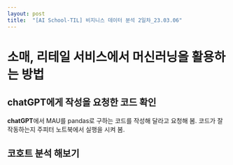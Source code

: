 ```yaml
---
layout: post
title:  "[AI School-TIL] 비지니스 데이터 분석 2일차_23.03.06"
---
```


# 소매, 리테일 서비스에서 머신러닝을 활용하는 방법

## chatGPT에게 작성을 요청한 코드 확인
**chatGPT**에서 MAU를 pandas로 구하는 코드를 작성해 달라고 요청해 봄.
코드가 잘 작동하는지 주피터 노트북에서 실행을 시켜 봄.

## 코호트 분석 해보기
